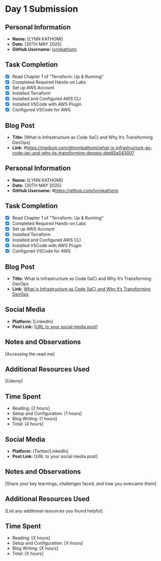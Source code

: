 # Day 1 Submission

## Personal Information
- **Name:** [LYNN KATHOMI]
- **Date:** [30TH MAY 2025]
- **GitHub Username:** [lynnkathomi](https://github.com/lynnkathomi)

## Task Completion
- [X] Read Chapter 1 of "Terraform: Up & Running"
- [X] Completed Required Hands-on Labs
- [X] Set up AWS Account
- [X] Installed Terraform
- [X] Installed and Configured AWS CLI
- [X] Installed VSCode with AWS Plugin
- [X] Configured VSCode for AWS

## Blog Post
- **Title:** [What is Infrastructure as Code (IaC) and Why It’s Transforming DevOps]
- **Link:** #https://medium.com/@lynnkathomi/what-is-infrastructure-as-code-iac-and-why-its-transforming-devops-dee85a043007

## Personal Information
- **Name:** [LYNN KATHOMI]
- **Date:** [30TH MAY 2025]
- **GitHub Username:** #https://github.com/lynnkathomi

## Task Completion
- [X] Read Chapter 1 of "Terraform: Up & Running"
- [X] Completed Required Hands-on Labs
- [X] Set up AWS Account
- [X] Installed Terraform
- [X] Installed and Configured AWS CLI
- [X] Installed VSCode with AWS Plugin
- [X] Configured VSCode for AWS

## Blog Post
- **Title:** What is Infrastructure as Code (IaC) and Why It’s Transforming DevOps
- **Link:** [What is Infrastructure as Code (IaC) and Why It’s Transforming DevOps](https://medium.com/@lynnkathomi/what-is-infrastructure-as-code-iac-and-why-its-transforming-devops-dee85a043007)

## Social Media
- **Platform:** [LinkedIn]
- **Post Link:** [[URL to your social media post](https://www.linkedin.com/in/lynn-kathomi/)]

## Notes and Observations
[Accessing the read me]

## Additional Resources Used
[Udemy]

## Time Spent
- Reading: [2 hours]
- Setup and Configuration: [1 hours]
- Blog Writing: [1 hours]
- Total: [4 hours] 




## Social Media
- **Platform:** [Twitter/LinkedIn]
- **Post Link:** [URL to your social media post]

## Notes and Observations
[Share your key learnings, challenges faced, and how you overcame them]

## Additional Resources Used
[List any additional resources you found helpful]

## Time Spent
- Reading: [X hours]
- Setup and Configuration: [X hours]
- Blog Writing: [X hours]
- Total: [X hours] 



